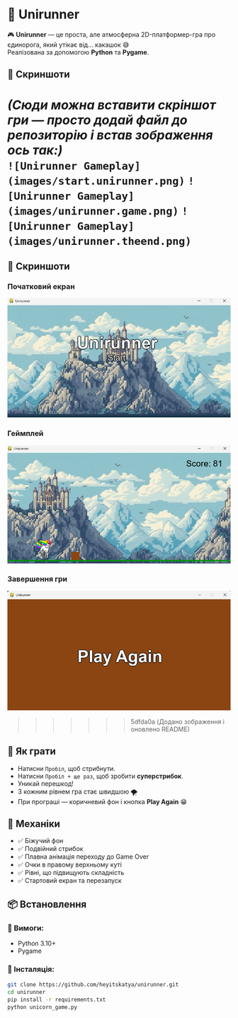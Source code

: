 # 🦄 Unirunner

🎮 **Unirunner** — це проста, але атмосферна 2D-платформер-гра про єдинорога, який утікає від… какашок 😅  
Реалізована за допомогою **Python** та **Pygame**.


## 📸 Скриншоти

*(Сюди можна вставити скріншот гри — просто додай файл до репозиторію і встав зображення ось так:)*  
`![Unirunner Gameplay](images/start.unirunner.png)`
`![Unirunner Gameplay](images/unirunner.game.png)`
`![Unirunner Gameplay](images/unirunner.theend.png)`
=======
## 📸 Скриншоти 

### Початковий екран
![Стартовий екран](images/start.unirunner.png)

### Геймплей
![Геймплей](images/unirunner.game.png)

### Завершення гри 
![Завершення](images/unirunner.theend.png)
>>>>>>> 5dfda0a (Додано зображення і оновлено README)



## 🚀 Як грати

- Натисни `Пробіл`, щоб стрибнути.
- Натисни `Пробіл + ще раз`, щоб зробити **суперстрибок**.
- Уникай перешкод!
- З кожним рівнем гра стає швидшою 🌪️
- При програші — коричневий фон і кнопка **Play Again** 😁

## 🧠 Механіки

- ✅ Біжучий фон
- ✅ Подвійний стрибок
- ✅ Плавна анімація переходу до Game Over
- ✅ Очки в правому верхньому куті
- ✅ Рівні, що підвищують складність
- ✅ Стартовий екран та перезапуск

## 📦 Встановлення

### 🔹 Вимоги:
- Python 3.10+
- Pygame

### 🔹 Інсталяція:

```bash
git clone https://github.com/heyitskatya/unirunner.git
cd unirunner
pip install -r requirements.txt
python unicorn_game.py
